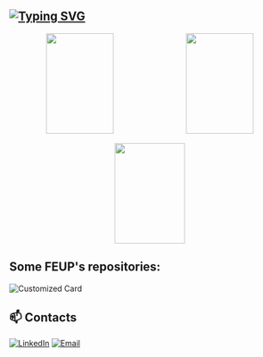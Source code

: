 ## [![Typing SVG](https://readme-typing-svg.herokuapp.com?color=36BCF7&lines=Olá,+sou+o+Tiago!+👋;Estudante+de+Engenharia+Informática+e+Computação;Tenho+22+anos,+sou+natural+de+Barcelos)](https://git.io/typing-svg)


<!-- Linha de cima: estatísticas e linguagens lado a lado, centrados -->
<p align="center" width="100%">
  <img src="https://github-readme-stats.vercel.app/api?username=tiagoleic02&show_icons=true&theme=moltack" width="49%" height="180">
  <img src="https://github-readme-stats.vercel.app/api/top-langs/?username=tiagoleic02&layout=compact&theme=moltack" width="49%" height="180">
</p>

<!-- Linha de baixo: streaks centrado -->
<p align="center" width="100%">
  <img src="https://streak-stats.demolab.com?user=tiagoleic02&theme=moltack" width="50%" height="180">
</p>

## Some FEUP's repositories:

![Customized Card](https://github-readme-stats.vercel.app/api/pin?username=tiagoleic02&repo=LCOM&title_color=fff&icon_color=f9f9f9&text_color=9f9f9f&bg_color=151515)

## 📫 Contacts

[![LinkedIn](https://img.shields.io/badge/-LinkedIn-blue?logo=linkedin&style=flat-square)](https://www.linkedin.com/in/tiagoalexoliveira/)
[![Email](https://img.shields.io/badge/-Email-red?logo=gmail&style=flat-square)](mailto:tiagoalexneiva@gmail.com)
